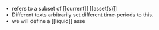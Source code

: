 - refers to a subset of [[current]] [[asset(s)]]
- Different texts arbitrarily set different time-periods to this.
- we will define a [[liquid]] asse